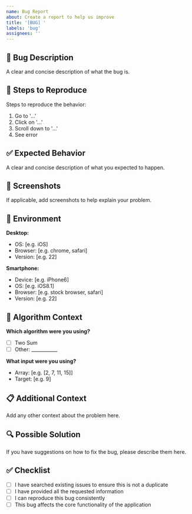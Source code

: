 ```yaml
---
name: Bug Report
about: Create a report to help us improve
title: '[BUG] '
labels: 'bug'
assignees: ''
---
```


## 🐛 Bug Description

A clear and concise description of what the bug is.

## 🔄 Steps to Reproduce

Steps to reproduce the behavior:

1. Go to '...'
2. Click on '...'
3. Scroll down to '...'
4. See error

## ✅ Expected Behavior

A clear and concise description of what you expected to happen.

## 📸 Screenshots

If applicable, add screenshots to help explain your problem.

## 📱 Environment

**Desktop:**
- OS: [e.g. iOS]
- Browser: [e.g. chrome, safari]
- Version: [e.g. 22]

**Smartphone:**
- Device: [e.g. iPhone6]
- OS: [e.g. iOS8.1]
- Browser: [e.g. stock browser, safari]
- Version: [e.g. 22]

## 🎯 Algorithm Context

**Which algorithm were you using?**
- [ ] Two Sum
- [ ] Other: ___________

**What input were you using?**
- Array: [e.g. [2, 7, 11, 15]]
- Target: [e.g. 9]

## 📋 Additional Context

Add any other context about the problem here.

## 🔍 Possible Solution

If you have suggestions on how to fix the bug, please describe them here.

## ✅ Checklist

- [ ] I have searched existing issues to ensure this is not a duplicate
- [ ] I have provided all the requested information
- [ ] I can reproduce this bug consistently
- [ ] This bug affects the core functionality of the application 